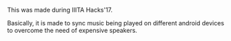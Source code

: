 This was made during IIITA Hacks'17.

Basically, it is made to sync music being played on different android devices to overcome the need of expensive speakers.
